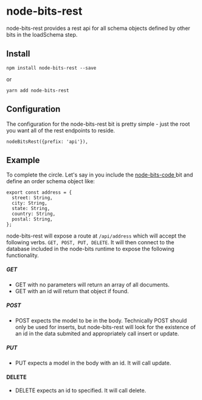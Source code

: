 # node-bits-rest
node-bits-rest provides a rest api for all schema objects defined by other bits in the loadSchema step.

## Install
```
npm install node-bits-rest --save
```

or

```
yarn add node-bits-rest
```

## Configuration
The configuration for the node-bits-rest bit is pretty simple - just the root you want all of the rest endpoints to reside.

```
nodeBitsRest({prefix: 'api'}),
```

## Example
To complete the circle. Let's say in you include the [node-bits-code ](https://github.com/jgretz/node-bits-code) bit and define an order schema object like:

```
export const address = {
  street: String,
  city: String,
  state: String,
  country: String,
  postal: String,
};
```

node-bits-rest will expose a route at ```/api/address``` which will accept the following verbs. ```GET, POST, PUT, DELETE```. It will then connect to the database included in the node-bits runtime to expose the following functionality.

##### GET
* GET with no parameters will return an array of all documents.
* GET with an id will return that object if found.

##### POST
* POST expects the model to be in the body. Technically POST should only be used for inserts, but node-bits-rest will look for the existence of an id in the data submited and appropriately call insert or update.

##### PUT
* PUT expects a model in the body with an id. It will call update.

#### DELETE
* DELETE expects an id to specified. It will call delete.

